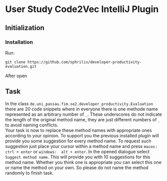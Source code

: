 # User Study Code2Vec IntelliJ Plugin

## Initialization

### Installation
Run:
```
git clone https://github.com/sphrilix/developer-productivity-evaluation.git
```
After open

## Task
 In the class `de.uni_passau.fim.se2.developer_productivity.Evaluation` there are 20 code snippets where in everyone 
 there is one methode name represented as an arbitrary number of `_`. These underscores do not indicate the length 
 of the original method name, they are just different numbers of `_` to avoid naming conflicts.  
 Your task is now to replace these method names with appropriate ones according to your opinion. 
 To support you the previous installed plugin will provide you some suggestion for every method name.
 To request such suggestion just place your cursor within a method name and press `macos: ctrl + enter` or `windows: 
 alt + enter`. In the opened dialogue select `Suggest method name`. This will provide you with 10 suggestions for 
 this method name. Whether you think one is appropriate you can select this one or name the method on your own. So 
 please do not name the method randomly to finish task.